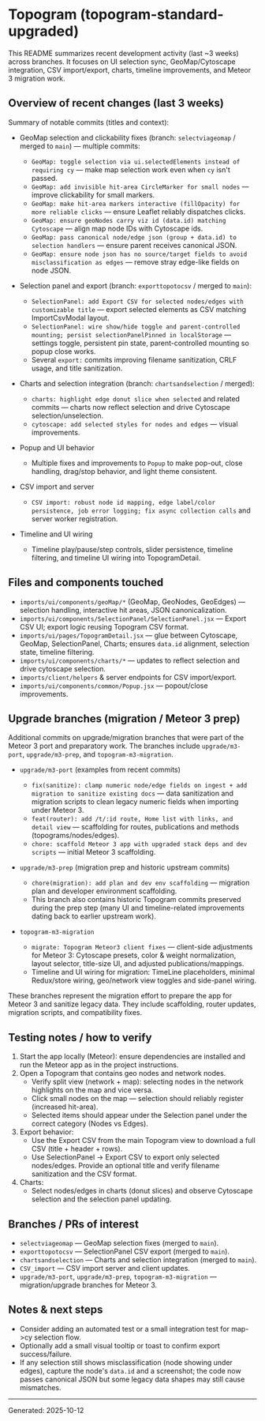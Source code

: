 # Topogram (topogram-standard-upgraded)

This README summarizes recent development activity (last ~3 weeks) across branches. It focuses on UI selection sync, GeoMap/Cytoscape integration, CSV import/export, charts, timeline improvements, and Meteor 3 migration work.

## Overview of recent changes (last 3 weeks)

Summary of notable commits (titles and context):

- GeoMap selection and clickability fixes (branch: `selectviageomap` / merged to `main`) — multiple commits:
  - `GeoMap: toggle selection via ui.selectedElements instead of requiring cy` — make map selection work even when `cy` isn't passed.
  - `GeoMap: add invisible hit-area CircleMarker for small nodes` — improve clickability for small markers.
  - `GeoMap: make hit-area markers interactive (fillOpacity) for more reliable clicks` — ensure Leaflet reliably dispatches clicks.
  - `GeoMap: ensure geoNodes carry viz id (data.id) matching Cytoscape` — align map node IDs with Cytoscape ids.
  - `GeoMap: pass canonical node/edge json (group + data.id) to selection handlers` — ensure parent receives canonical JSON.
  - `GeoMap: ensure node json has no source/target fields to avoid misclassification as edges` — remove stray edge-like fields on node JSON.

- Selection panel and export (branch: `exporttopotocsv` / merged to `main`):
  - `SelectionPanel: add Export CSV for selected nodes/edges with customizable title` — export selected elements as CSV matching ImportCsvModal layout.
  - `SelectionPanel: wire show/hide toggle and parent-controlled mounting; persist selectionPanelPinned in localStorage` — settings toggle, persistent pin state, parent-controlled mounting so popup close works.
  - Several `export:` commits improving filename sanitization, CRLF usage, and title sanitization.

- Charts and selection integration (branch: `chartsandselection` / merged):
  - `charts: highlight edge donut slice when selected` and related commits — charts now reflect selection and drive Cytoscape selection/unselection.
  - `cytoscape: add selected styles for nodes and edges` — visual improvements.

- Popup and UI behavior
  - Multiple fixes and improvements to `Popup` to make pop-out, close handling, drag/stop behavior, and light theme consistent.

- CSV import and server
  - `CSV import: robust node id mapping, edge label/color persistence, job error logging; fix async collection calls` and server worker registration.

- Timeline and UI wiring
  - Timeline play/pause/step controls, slider persistence, timeline filtering, and timeline UI wiring into TopogramDetail.

## Files and components touched

- `imports/ui/components/geoMap/*` (GeoMap, GeoNodes, GeoEdges) — selection handling, interactive hit areas, JSON canonicalization.
- `imports/ui/components/SelectionPanel/SelectionPanel.jsx` — Export CSV UI; export logic reusing Topogram CSV format.
- `imports/ui/pages/TopogramDetail.jsx` — glue between Cytoscape, GeoMap, SelectionPanel, Charts; ensures `data.id` alignment, selection state, timeline filtering.
- `imports/ui/components/charts/*` — updates to reflect selection and drive cytoscape selection.
- `imports/client/helpers` & server endpoints for CSV import/export.
- `imports/ui/components/common/Popup.jsx` — popout/close improvements.

## Upgrade branches (migration / Meteor 3 prep)

Additional commits on upgrade/migration branches that were part of the Meteor 3 port and preparatory work. The branches include `upgrade/m3-port`, `upgrade/m3-prep`, and `topogram-m3-migration`.

- `upgrade/m3-port` (examples from recent commits)
  - `fix(sanitize): clamp numeric node/edge fields on ingest + add migration to sanitize existing docs` — data sanitization and migration scripts to clean legacy numeric fields when importing under Meteor 3.
  - `feat(router): add /t/:id route, Home list with links, and detail view` — scaffolding for routes, publications and methods (topograms/nodes/edges).
  - `chore: scaffold Meteor 3 app with upgraded stack deps and dev scripts` — initial Meteor 3 scaffolding.

- `upgrade/m3-prep` (migration prep and historic upstream commits)
  - `chore(migration): add plan and dev env scaffolding` — migration plan and developer environment scaffolding.
  - This branch also contains historic Topogram commits preserved during the prep step (many UI and timeline-related improvements dating back to earlier upstream work).

- `topogram-m3-migration`
  - `migrate: Topogram Meteor3 client fixes` — client-side adjustments for Meteor 3: Cytoscape presets, color & weight normalization, layout selector, title-size UI, and adjusted publications/mappings.
  - Timeline and UI wiring for migration: TimeLine placeholders, minimal Redux/store wiring, geo/network view toggles and side-panel wiring.

These branches represent the migration effort to prepare the app for Meteor 3 and sanitize legacy data. They include scaffolding, router updates, migration scripts, and compatibility fixes.

## Testing notes / how to verify

1. Start the app locally (Meteor): ensure dependencies are installed and run the Meteor app as in the project instructions.
2. Open a Topogram that contains geo nodes and network nodes.
   - Verify split view (network + map): selecting nodes in the network highlights on the map and vice versa.
   - Click small nodes on the map — selection should reliably register (increased hit-area).
   - Selected items should appear under the Selection panel under the correct category (Nodes vs Edges).
3. Export behavior:
   - Use the Export CSV from the main Topogram view to download a full CSV (title + header + rows).
   - Use SelectionPanel -> Export CSV to export only selected nodes/edges. Provide an optional title and verify filename sanitization and the CSV format.
4. Charts:
   - Select nodes/edges in charts (donut slices) and observe Cytoscape selection and the selection panel updating.

## Branches / PRs of interest

- `selectviageomap` — GeoMap selection fixes (merged to `main`).
- `exporttopotocsv` — SelectionPanel CSV export (merged to `main`).
- `chartsandselection` — Charts and selection integration (merged to `main`).
- `CSV_import` — CSV import server and client updates.
- `upgrade/m3-port`, `upgrade/m3-prep`, `topogram-m3-migration` — migration/upgrade branches for Meteor 3.

## Notes & next steps

- Consider adding an automated test or a small integration test for map->cy selection flow.
- Optionally add a small visual tooltip or toast to confirm export success/failure.
- If any selection still shows misclassification (node showing under edges), capture the node's `data.id` and a screenshot; the code now passes canonical JSON but some legacy data shapes may still cause mismatches.

---

Generated: 2025-10-12

